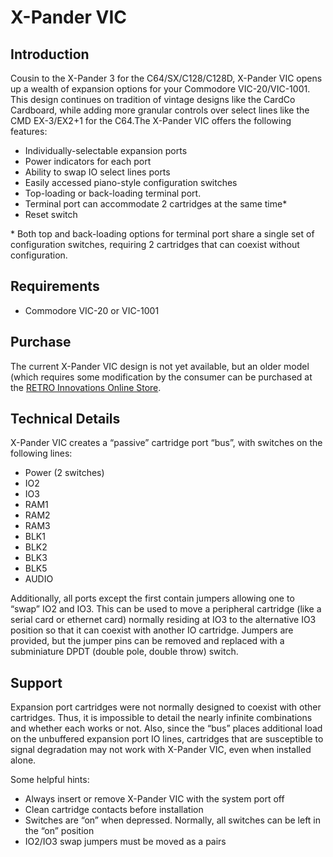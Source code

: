 # X-Pander VIC
## Introduction

Cousin to the X-Pander 3 for the C64/SX/C128/C128D, X-Pander VIC opens up a wealth of expansion options for your Commodore VIC-20/VIC-1001. This design continues on tradition of vintage designs like the CardCo Cardboard, while adding more granular controls over select lines like the CMD EX-3/EX2+1 for the C64.The X-Pander VIC offers the following features:

- Individually-selectable expansion ports
- Power indicators for each port
- Ability to swap IO select lines ports
- Easily accessed piano-style configuration switches
- Top-loading or back-loading terminal port.
- Terminal port can accommodate 2 cartridges at the same time*
- Reset switch

\* Both top and back-loading options for terminal port share a single set of configuration switches, requiring 2 cartridges that can coexist without configuration.

## Requirements

- Commodore VIC-20 or VIC-1001

## Purchase

The current X-Pander VIC design is not yet available, but an older model (which requires some modification by the consumer can be purchased at the [RETRO Innovations Online Store](https://store.go4retro.com/non-functional-goodies/).

## Technical Details

X-Pander VIC creates a “passive” cartridge port “bus”, with switches on the following lines:

- Power (2 switches)
- IO2
- IO3
- RAM1
- RAM2
- RAM3
- BLK1
- BLK2
- BLK3
- BLK5
- AUDIO

Additionally, all ports except the first contain jumpers allowing one to “swap”  IO2 and IO3. This can be used to move a peripheral cartridge (like a  serial card or ethernet card) normally residing at IO3 to the  alternative IO3 position so that it can coexist with another IO cartridge. Jumpers are provided, but the jumper  pins can be removed and replaced with a subminiature DPDT (double pole,  double throw) switch.

## Support

Expansion port cartridges were not normally designed to coexist with  other cartridges. Thus, it is impossible to detail the nearly infinite  combinations and whether each works or not. Also, since the “bus”  places additional load on the unbuffered expansion port IO lines,  cartridges that are susceptible to signal degradation may not work with  X-Pander VIC, even when installed alone.

Some helpful hints:

- Always insert or remove X-Pander VIC with the system port off
- Clean cartridge contacts before installation
- Switches are “on” when depressed. Normally, all switches can be left in the “on” position
- IO2/IO3 swap jumpers must be moved as a pairs